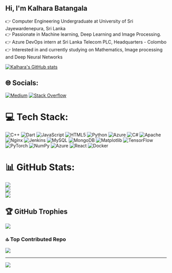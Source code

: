 ## Hi, I'm Kalhara Batangala

👉 Computer Engineering Undergraduate at University of Sri Jayewardenepura, Sri Lanka</br>
👉 Passionate in Machine learning, Deep Learning and Image Processing.<br>
👉 Azure DevOps intern at Sri Lanka Telecom PLC, Headquarters - Colombo<br>
👉 Interested in and currently studying on Mathematics, Image processing and Deep Neural Networks<br>

[![Kalhara's GitHub stats](https://github-readme-stats.vercel.app/api?username=KalharaBatangala&show_icons=true&theme=tokyonight)](https://github.com/anuraghazra/github-readme-stats)



## 🌐 Socials:
[![Medium](https://img.shields.io/badge/Medium-12100E?logo=medium&logoColor=white)](https://medium.com/@kalharabatangala) [![Stack Overflow](https://img.shields.io/badge/-Stackoverflow-FE7A16?logo=stack-overflow&logoColor=white)](https://stackoverflow.com/users/22726751) 

# 💻 Tech Stack:
![C++](https://img.shields.io/badge/c++-%2300599C.svg?style=for-the-badge&logo=c%2B%2B&logoColor=white) ![Dart](https://img.shields.io/badge/dart-%230175C2.svg?style=for-the-badge&logo=dart&logoColor=white) ![JavaScript](https://img.shields.io/badge/javascript-%23323330.svg?style=for-the-badge&logo=javascript&logoColor=%23F7DF1E) ![HTML5](https://img.shields.io/badge/html5-%23E34F26.svg?style=for-the-badge&logo=html5&logoColor=white) ![Python](https://img.shields.io/badge/python-3670A0?style=for-the-badge&logo=python&logoColor=ffdd54) ![Azure](https://img.shields.io/badge/azure-%230072C6.svg?style=for-the-badge&logo=microsoftazure&logoColor=white) ![C#](https://img.shields.io/badge/c%23-%23239120.svg?style=for-the-badge&logo=csharp&logoColor=white) ![Apache](https://img.shields.io/badge/apache-%23D42029.svg?style=for-the-badge&logo=apache&logoColor=white) ![Nginx](https://img.shields.io/badge/nginx-%23009639.svg?style=for-the-badge&logo=nginx&logoColor=white) ![Jenkins](https://img.shields.io/badge/jenkins-%232C5263.svg?style=for-the-badge&logo=jenkins&logoColor=white) ![MySQL](https://img.shields.io/badge/mysql-4479A1.svg?style=for-the-badge&logo=mysql&logoColor=white) ![MongoDB](https://img.shields.io/badge/MongoDB-%234ea94b.svg?style=for-the-badge&logo=mongodb&logoColor=white) ![Matplotlib](https://img.shields.io/badge/Matplotlib-%23ffffff.svg?style=for-the-badge&logo=Matplotlib&logoColor=black) ![TensorFlow](https://img.shields.io/badge/TensorFlow-%23FF6F00.svg?style=for-the-badge&logo=TensorFlow&logoColor=white) ![PyTorch](https://img.shields.io/badge/PyTorch-%23EE4C2C.svg?style=for-the-badge&logo=PyTorch&logoColor=white) ![NumPy](https://img.shields.io/badge/numpy-%23013243.svg?style=for-the-badge&logo=numpy&logoColor=white) ![Azure](https://img.shields.io/badge/azure-%230072C6.svg?style=for-the-badge&logo=microsoftazure&logoColor=white) ![React](https://img.shields.io/badge/react-%2320232a.svg?style=for-the-badge&logo=react&logoColor=%2361DAFB) ![Docker](https://img.shields.io/badge/docker-%230db7ed.svg?style=for-the-badge&logo=docker&logoColor=white)
# 📊 GitHub Stats:
![](https://github-readme-stats.vercel.app/api?username=KalharaBatangala&theme=github_dark&hide_border=false&include_all_commits=false&count_private=false)<br/>
![](https://github-readme-streak-stats.herokuapp.com/?user=KalharaBatangala&theme=github_dark&hide_border=false)<br/>
![](https://github-readme-stats.vercel.app/api/top-langs/?username=KalharaBatangala&theme=github_dark&hide_border=false&include_all_commits=false&count_private=false&layout=compact)

## 🏆 GitHub Trophies
![](https://github-profile-trophy.vercel.app/?username=KalharaBatangala&theme=gruvbox&no-frame=false&no-bg=true&margin-w=4)

### 🔝 Top Contributed Repo
![](https://github-contributor-stats.vercel.app/api?username=KalharaBatangala&limit=5&theme=blue-green&combine_all_yearly_contributions=true)

---
[![](https://visitcount.itsvg.in/api?id=KalharaBatangala&icon=0&color=8)](https://visitcount.itsvg.in)

<!-- Proudly created with GPRM ( https://gprm.itsvg.in ) -->

